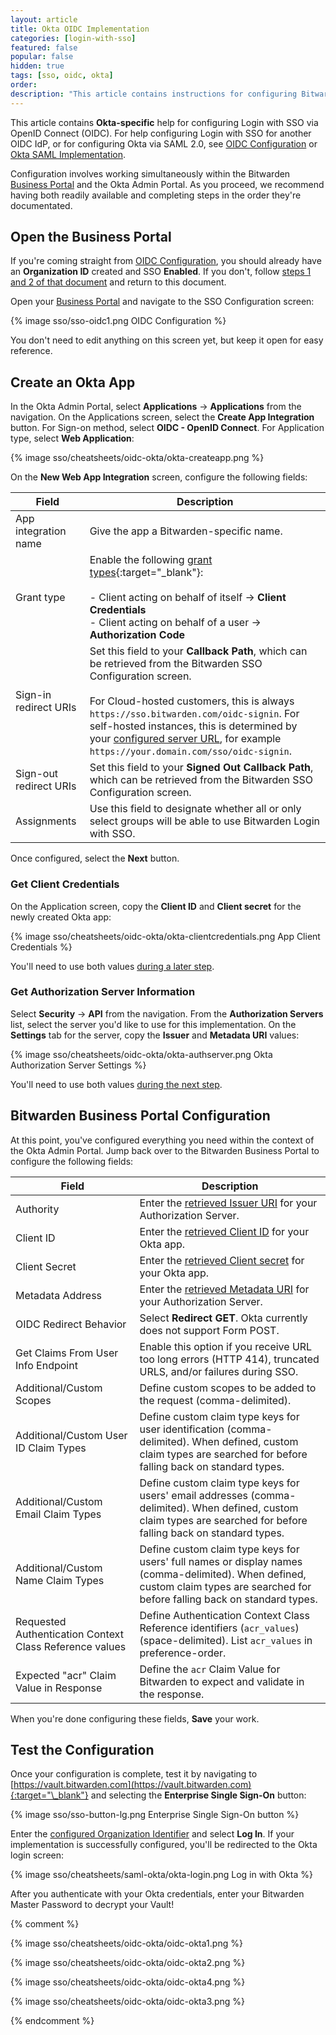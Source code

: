 ```yaml
---
layout: article
title: Okta OIDC Implementation
categories: [login-with-sso]
featured: false
popular: false
hidden: true
tags: [sso, oidc, okta]
order:
description: "This article contains instructions for configuring Bitwarden Login with SSO for Okta OIDC implementations."
---
```

This article contains **Okta-specific** help for configuring Login with SSO via OpenID Connect (OIDC). For help configuring Login with SSO for another OIDC IdP, or for configuring Okta via SAML 2.0, see [OIDC Configuration]({{site.baseurl}}/article/configure-sso-oidc/) or [Okta SAML Implementation]({{site.baseurl}}/article/saml-okta/).

Configuration involves working simultaneously within the Bitwarden [Business Portal]({{site.baseurl}}/article/about-business-portal/) and the Okta Admin Portal. As you proceed, we recommend having both readily available and completing steps in the order they're documentated.

## Open the Business Portal

If you're coming straight from [OIDC Configuration]({{site.baseurl}}/article/configure-sso-oidc/), you should already have an **Organization ID** created and SSO **Enabled**. If you don't, follow [steps 1 and 2 of that document]({{site.baseurl}}/article/configure-sso-oidc/) and return to this document.

Open your [Business Portal]({{site.baseurl}}/article/about-business-portal/) and navigate to the SSO Configuration screen:

{% image sso/sso-oidc1.png OIDC Configuration %}

You don't need to edit anything on this screen yet, but keep it open for easy reference.

## Create an Okta App

In the Okta Admin Portal, select **Applications** &rarr; **Applications** from the navigation. On the Applications screen, select the **Create App Integration** button. For Sign-on method, select **OIDC - OpenID Connect**. For Application type, select **Web Application**:

{% image sso/cheatsheets/oidc-okta/okta-createapp.png %}

On the **New Web App Integration** screen, configure the following fields:

|Field|Description|
|-----|-----------|
|App integration name|Give the app a Bitwarden-specific name.|
|Grant type|Enable the following [grant types](https://developer.okta.com/docs/concepts/oauth-openid/#choosing-an-oauth-2-0-flow){:target="\_blank"}:<br><br>- Client acting on behalf of itself &rarr; **Client Credentials**<br>- Client acting on behalf of a user &rarr; **Authorization Code**|
|Sign-in redirect URIs|Set this field to your **Callback Path**, which can be retrieved from the Bitwarden SSO Configuration screen.<br><br>For Cloud-hosted customers, this is always `https://sso.bitwarden.com/oidc-signin`. For self-hosted instances, this is determined by your [configured server URL]({{site.baseurl}}/article/install-on-premise/#configure-your-domain), for example `https://your.domain.com/sso/oidc-signin`.|
|Sign-out redirect URIs|Set this field to your **Signed Out Callback Path**, which can be retrieved from the Bitwarden SSO Configuration screen.|
|Assignments|Use this field to designate whether all or only select groups will be able to use Bitwarden Login with SSO.|

Once configured, select the **Next** button.

### Get Client Credentials

On the Application screen, copy the **Client ID** and **Client secret** for the newly created Okta app:

{% image sso/cheatsheets/oidc-okta/okta-clientcredentials.png App Client Credentials %}

You'll need to use both values [during a later step](#bitwarden-business-portal-configuration).

### Get Authorization Server Information

Select **Security** &rarr; **API** from the navigation. From the **Authorization Servers** list, select the server you'd like to use for this implementation. On the **Settings** tab for the server, copy the **Issuer** and **Metadata URI** values:

{% image sso/cheatsheets/oidc-okta/okta-authserver.png Okta Authorization Server Settings %}

You'll need to use both values [during the next step](#bitwarden-business-portal-configuration).

## Bitwarden Business Portal Configuration

At this point, you've configured everything you need within the context of the Okta Admin Portal. Jump back over to the Bitwarden Business Portal to configure the following fields:

|Field|Description|
|-----|-----------|
|Authority|Enter the [retrieved Issuer URI](#get-authorization-server-information) for your Authorization Server.|
|Client ID|Enter the [retrieved Client ID](#get-client-credentials) for your Okta app.|
|Client Secret|Enter the [retrieved Client secret](#get-client-credentials) for your Okta app.|
|Metadata Address|Enter the [retrieved Metadata URI](#get-client-authorization-server-information) for your Authorization Server.|
|OIDC Redirect Behavior|Select **Redirect GET**. Okta currently does not support Form POST.|
|Get Claims From User Info Endpoint|Enable this option if you receive URL too long errors (HTTP 414), truncated URLS, and/or failures during SSO.|
|Additional/Custom Scopes|Define custom scopes to be added to the request (comma-delimited). |
|Additional/Custom User ID Claim Types|Define custom claim type keys for user identification (comma-delimited). When defined, custom claim types are searched for before falling back on standard types.|
|Additional/Custom Email Claim Types|Define custom claim type keys for users' email addresses (comma-delimited). When defined, custom claim types are searched for before falling back on standard types.|
|Additional/Custom Name Claim Types|Define custom claim type keys for users' full names or display names (comma-delimited). When defined, custom claim types are searched for before falling back on standard types.|
|Requested Authentication Context Class Reference values|Define Authentication Context Class Reference identifiers (`acr_values`) (space-delimited). List `acr_values` in preference-order.|
|Expected "acr" Claim Value in Response|Define the `acr` Claim Value for Bitwarden to expect and validate in the response.|

When you're done configuring these fields, **Save** your work.

## Test the Configuration

Once your configuration is complete, test it by navigating to [https://vault.bitwarden.com](https://vault.bitwarden.com){:target="\_blank"} and selecting the **Enterprise Single Sign-On** button:

{% image sso/sso-button-lg.png Enterprise Single Sign-On button %}

Enter the [configured Organization Identifier](#) and select **Log In**. If your implementation is successfully configured, you'll be redirected to the Okta login screen:

{% image sso/cheatsheets/saml-okta/okta-login.png Log in with Okta %}

After you authenticate with your Okta credentials, enter your Bitwarden Master Password to decrypt your Vault!

{% comment %}

{% image sso/cheatsheets/oidc-okta/oidc-okta1.png %}

{% image sso/cheatsheets/oidc-okta/oidc-okta2.png %}

{% image sso/cheatsheets/oidc-okta/oidc-okta4.png %}

{% image sso/cheatsheets/oidc-okta/oidc-okta3.png %}

{% endcomment %}
